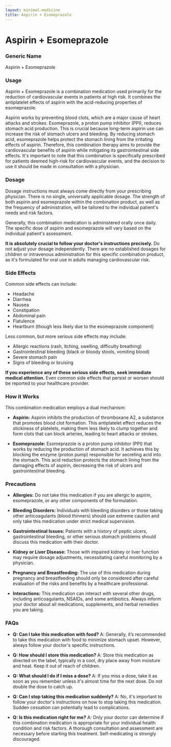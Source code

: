 ```yaml
---
layout: minimal-medicine
title: Aspirin + Esomeprazole
---
```


# Aspirin + Esomeprazole
### Generic Name
Aspirin + Esomeprazole


### Usage

Aspirin + Esomeprazole is a combination medication used primarily for the reduction of cardiovascular events in patients at high risk.  It combines the antiplatelet effects of aspirin with the acid-reducing properties of esomeprazole.  

Aspirin works by preventing blood clots, which are a major cause of heart attacks and strokes.  Esomeprazole, a proton pump inhibitor (PPI), reduces stomach acid production.  This is crucial because long-term aspirin use can increase the risk of stomach ulcers and bleeding.  By reducing stomach acid, esomeprazole helps protect the stomach lining from the irritating effects of aspirin.  Therefore, this combination therapy aims to provide the cardiovascular benefits of aspirin while mitigating its gastrointestinal side effects.  It's important to note that this combination is specifically prescribed for patients deemed high-risk for cardiovascular events, and the decision to use it should be made in consultation with a physician.


### Dosage

Dosage instructions must always come directly from your prescribing physician.  There is no single, universally applicable dosage. The strength of both aspirin and esomeprazole within the combination product, as well as the frequency of administration, will be tailored to the individual patient's needs and risk factors.  

Generally, this combination medication is administered orally once daily.  The specific dose of aspirin and esomeprazole will vary based on the individual patient's assessment.  

**It is absolutely crucial to follow your doctor's instructions precisely.** Do not adjust your dosage independently.  There are no established dosages for children or intravenous administration for this specific combination product, as it's formulated for oral use in adults managing cardiovascular risk.

### Side Effects

Common side effects can include:

*   Headache
*   Diarrhea
*   Nausea
*   Constipation
*   Abdominal pain
*   Flatulence
*   Heartburn (though less likely due to the esomeprazole component)


Less common, but more serious side effects may include:

*   Allergic reactions (rash, itching, swelling, difficulty breathing)
*   Gastrointestinal bleeding (black or bloody stools, vomiting blood)
*   Severe stomach pain
*   Signs of bleeding or bruising


**If you experience any of these serious side effects, seek immediate medical attention.**  Even common side effects that persist or worsen should be reported to your healthcare provider.


### How it Works

This combination medication employs a dual mechanism:

*   **Aspirin:**  Aspirin inhibits the production of thromboxane A2, a substance that promotes blood clot formation. This antiplatelet effect reduces the stickiness of platelets, making them less likely to clump together and form clots that can block arteries, leading to heart attacks or strokes.

*   **Esomeprazole:** Esomeprazole is a proton pump inhibitor (PPI) that works by reducing the production of stomach acid. It achieves this by blocking the enzyme (proton pump) responsible for secreting acid into the stomach. This acid reduction protects the stomach lining from the damaging effects of aspirin, decreasing the risk of ulcers and gastrointestinal bleeding.


### Precautions

*   **Allergies:**  Do not take this medication if you are allergic to aspirin, esomeprazole, or any other components of the formulation.

*   **Bleeding Disorders:**  Individuals with bleeding disorders or those taking other anticoagulants (blood thinners) should use extreme caution and only take this medication under strict medical supervision.

*   **Gastrointestinal Issues:**  Patients with a history of peptic ulcers, gastrointestinal bleeding, or other serious stomach problems should discuss this medication with their doctor.

*   **Kidney or Liver Disease:**  Those with impaired kidney or liver function may require dosage adjustments, necessitating careful monitoring by a physician.

*   **Pregnancy and Breastfeeding:**  The use of this medication during pregnancy and breastfeeding should only be considered after careful evaluation of the risks and benefits by a healthcare professional.

*   **Interactions:**  This medication can interact with several other drugs, including anticoagulants, NSAIDs, and some antibiotics. Always inform your doctor about all medications, supplements, and herbal remedies you are taking.


### FAQs

*   **Q: Can I take this medication with food?** A:  Generally, it’s recommended to take this medication with food to minimize stomach upset.  However, always follow your doctor's specific instructions.

*   **Q: How should I store this medication?** A: Store this medication as directed on the label, typically in a cool, dry place away from moisture and heat.  Keep it out of reach of children.

*   **Q: What should I do if I miss a dose?** A:  If you miss a dose, take it as soon as you remember unless it's almost time for the next dose. Do not double the dose to catch up.

*   **Q: Can I stop taking this medication suddenly?** A: No, it's important to follow your doctor's instructions on how to stop taking this medication.  Sudden cessation can potentially lead to complications.

*   **Q:  Is this medication right for me?** A: Only your doctor can determine if this combination medication is appropriate for your individual health condition and risk factors. A thorough consultation and assessment are necessary before starting this treatment.  Self-medicating is strongly discouraged.
